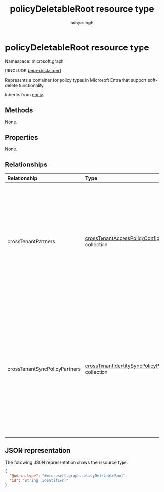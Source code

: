 ﻿---
title: "policyDeletableRoot resource type"
description: "Represents a container for policy types in Microsoft Entra that support soft-delete functionality."
author: "ashyasingh"
ms.date: 08/11/2025
ms.localizationpriority: medium
ms.subservice: "entra-sign-in"
doc_type: resourcePageType
---

# policyDeletableRoot resource type

Namespace: microsoft.graph

[!INCLUDE [beta-disclaimer](../../includes/beta-disclaimer.md)]

Represents a container for policy types in Microsoft Entra that support soft-delete functionality.


Inherits from [entity](../resources/entity.md).


## Methods
None.

## Properties
None.

## Relationships
|Relationship|Type|Description|
|:---|:---|:---|
|crossTenantPartners|[crossTenantAccessPolicyConfigurationPartner](../resources/crosstenantaccesspolicyconfigurationpartner.md) collection|Represents the partner-specific configuration for cross-tenant access and tenant restrictions. Cross-tenant access settings include inbound and outbound settings of Microsoft Entra B2B collaboration and B2B direct connect.|
|crossTenantSyncPolicyPartners|[crossTenantIdentitySyncPolicyPartner](../resources/crosstenantidentitysyncpolicypartner.md) collection|Defines the cross-tenant policy for synchronization of users from a partner tenant. Use this user synchronization policy to streamline collaboration between users in a multi-tenant organization by automating the creation, update, and deletion of users from one tenant to another.|

## JSON representation
The following JSON representation shows the resource type.
<!-- {
  "blockType": "resource",
  "keyProperty": "id",
  "@odata.type": "microsoft.graph.policyDeletableRoot",
  "baseType": "microsoft.graph.entity",
  "openType": false
}
-->
``` json
{
  "@odata.type": "#microsoft.graph.policyDeletableRoot",
  "id": "String (identifier)"
}
```

